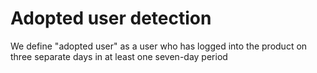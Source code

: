 # Adopted user detection
 We define "adopted user" as a user who has logged into the product on three separate days in at least one seven-day period
